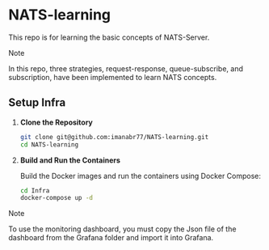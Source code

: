 # NATS-learning
This repo is for learning the basic concepts of NATS-Server.

> [!NOTE]
> In this repo, three strategies, request-response, queue-subscribe, and subscription, have been implemented to learn NATS concepts.



## Setup Infra

1. **Clone the Repository**

    ```sh
    git clone git@github.com:imanabr77/NATS-learning.git
    cd NATS-learning
    ```
2. **Build and Run the Containers**

    Build the Docker images and run the containers using Docker Compose:

    ```sh
    cd Infra 
    docker-compose up -d
    ```

> [!NOTE]
> To use the monitoring dashboard, you must copy the Json file of the dashboard from the Grafana folder and import it into Grafana.

